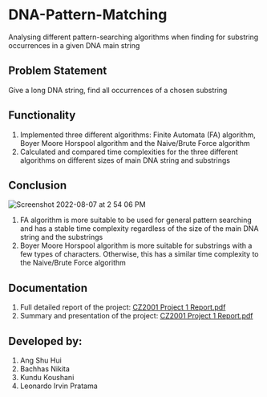 # DNA-Pattern-Matching
Analysing different pattern-searching algorithms when finding for substring occurrences in a given DNA main string 

## Problem Statement 
Give a long DNA string, find all occurrences of a chosen substring

## Functionality
1. Implemented three different algorithms: Finite Automata (FA) algorithm, Boyer Moore Horspool algorithm and the Naive/Brute Force algorithm
2. Calculated and compared time complexities for the three different algorithms on different sizes of main DNA string and substrings

## Conclusion

![Screenshot 2022-08-07 at 2 54 06 PM](https://user-images.githubusercontent.com/72136295/183279043-65dba138-4f1f-4008-9cf9-58f312700554.png)

1. FA algorithm is more suitable to be used for general pattern searching and has a stable time complexity regardless of the size of the main DNA string and the substrings 
2. Boyer Moore Horspool algorithm is more suitable for substrings with a few types of characters. Otherwise, this has a similar time complexity to the Naive/Brute Force algorithm

## Documentation
1. Full detailed report of the project: [CZ2001 Project 1 Report.pdf](https://github.com/nikita-bachhas/DNA-Pattern-Matching/blob/main/CZ2001%20Project%201%20Report.pdf)
2. Summary and presentation of the project: [CZ2001 Project 1 Report.pdf](https://github.com/nikita-bachhas/DNA-Pattern-Matching/blob/main/Project%201%20Presentation.pptx)

## Developed by:
1. Ang Shu Hui
2. Bachhas Nikita
3. Kundu Koushani
4. Leonardo Irvin Pratama
